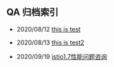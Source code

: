## QA 归档索引


* 2020/08/12  [this is test](https://www.google.com)   
   
* 2020/08/13  [this is test2](www.baidu.com)   
   

* 2020/09/19  [istio1.7性能问题咨询](https://github.com/stevensu1977/zerobot/blob/master/qa/archive/8da7e307210b3d383dc050cf591b05b6856ca237.md)   